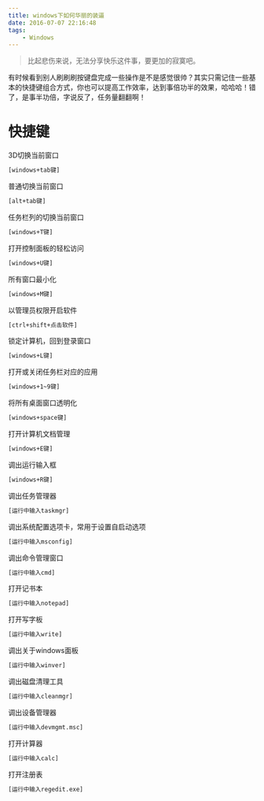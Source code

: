 ```yaml
---
title: windows下如何华丽的装逼
date: 2016-07-07 22:16:48
tags:
    - Windows
---
```


> 比起悲伤来说，无法分享快乐这件事，要更加的寂寞吧。

有时候看到别人刷刷刷按键盘完成一些操作是不是感觉很帅？其实只需记住一些基本的快捷键组合方式，你也可以提高工作效率，达到事倍功半的效果，哈哈哈！错了，是事半功倍，字说反了，任务量翻翻啊！

<!-- more -->

# 快捷键

3D切换当前窗口

``` bash
[windows+tab键]
```

普通切换当前窗口

``` bash
[alt+tab键]
```

任务栏列的切换当前窗口

``` bash
[windows+T键]
```

打开控制面板的轻松访问

``` bash
[windows+U键]
```

所有窗口最小化

``` bash
[windows+M键]
```

以管理员权限开启软件

``` bash
[ctrl+shift+点击软件]
```

锁定计算机，回到登录窗口

``` bash
[windows+L键]
```

打开或关闭任务栏对应的应用

``` bash
[windows+1~9键]
```

将所有桌面窗口透明化

``` bash
[windows+space键]
```

打开计算机文档管理

``` bash
[windows+E键]
```

调出运行输入框

``` bash
[windows+R键]
```

调出任务管理器

``` bash
[运行中输入taskmgr]
```

调出系统配置选项卡，常用于设置自启动选项

``` bash
[运行中输入msconfig]
```

调出命令管理窗口

``` bash
[运行中输入cmd]
```

打开记书本

``` bash
[运行中输入notepad]
```

打开写字板

``` bash
[运行中输入write]
```

调出关于windows面板

``` bash
[运行中输入winver]
```

调出磁盘清理工具

``` bash
[运行中输入cleanmgr]
```

调出设备管理器

``` bash
[运行中输入devmgmt.msc]
```

打开计算器

``` bash
[运行中输入calc]
```

打开注册表

``` bash
[运行中输入regedit.exe]
```
